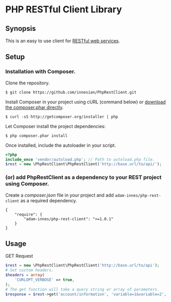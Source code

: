 # PHP RESTful Client Library

## Synopsis
This is an easy to use client for [RESTful web services](https://en.wikipedia.org/wiki/Representational_state_transfer).

## Setup
### Installation with Composer.
Clone the repository.
```
$ git clone https://github.com/innesian/PhpRestClient.git
```
Install Composer in your project using cURL (command below) or [download the composer.phar directly](http://getcomposer.org/composer.phar).
```
$ curl -sS http://getcomposer.org/installer | php
```
Let Composer install the project dependencies:
```
$ php composer.phar install
```
Once installed, include the autoloader in your script.
```php
<?php
include_once 'vendor/autoload.php'; // Path to autoload.php file.
$rest = new \PhpRestClient\PhpRestClient('http://base.url/to/api/');
```
### (or) add PhpRestClient as a dependency to your REST project using Composer.
Create a *composer.json* file in your project and add `adam-innes/php-rest-client` as a required dependency.
```
{
    "require": {
        "adam-innes/php-rest-client": ">=1.0.1"
    }
}
```
## Usage
GET Request
```php
$rest = new \PhpRestClient\PhpRestClient('http://base.url/to/api');
# Set custom headers.
$headers = array(
    'CURLOPT_VERBOSE' => true,
);
# The get function will take a query string or array of parameters.
$response = $rest->get('account/information', 'variable=1&variable=2', $headers);
```

